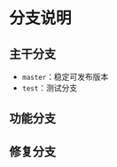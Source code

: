 # 分支说明

## 主干分支
- `master`：稳定可发布版本
- `test`：测试分支

## 功能分支
<!-- - `feature/device-simulation`：设备模拟（状态：开发中） -->


## 修复分支
<!-- - `hotfix/v1.2-crash`：修复 v1.2 版本崩溃问题（负责人：小王，状态：已发布） -->
